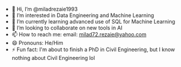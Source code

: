 - 👋 Hi, I’m @miladrezaie1993
- 👀 I’m interested in Data Engineering and Machine Learning
- 🌱 I’m currently learning advanced use of SQL for Machine Learning
- 💞️ I’m looking to collaborate on new tools in AI
- 📫 How to reach me: email: milad72.rezaie@yahoo.com
- 😄 Pronouns: He/Him
- ⚡ Fun fact: I'm about to finish a PhD in Civil Engineering, but I know nothing about Civil Engineering lol

<!---
miladrezaie1993/miladrezaie1993 is a ✨ special ✨ repository because its `README.md` (this file) appears on your GitHub profile.
You can click the Preview link to take a look at your changes.
--->
